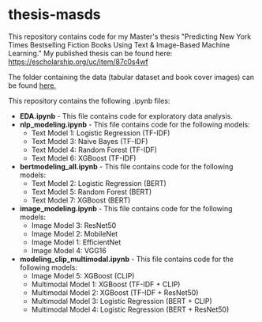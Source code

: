 # thesis-masds

This repository contains code for my Master's thesis "Predicting New York Times Bestselling Fiction Books Using Text & Image-Based Machine Learning." My published thesis can be found here: https://escholarship.org/uc/item/87c0s4wf

The folder containing the data (tabular dataset and book cover images) can be found [here.](https://drive.google.com/drive/folders/1wecYWbD47ycbEK8nYZGCQporMWePNGSv?usp=share_link)

This repository contains the following .ipynb files:
- **EDA.ipynb** - This file contains code for exploratory data analysis.
- **nlp_modeling.ipynb** - This file contains code for the following models:
  - Text Model 1: Logistic Regression (TF-IDF)
  - Text Model 3: Naive Bayes (TF-IDF)
  - Text Model 4: Random Forest (TF-IDF)
  - Text Model 6: XGBoost (TF-IDF)
- **bertmodeling_all.ipynb** - This file contains code for the following models:
  - Text Model 2: Logistic Regression (BERT)
  - Text Model 5: Random Forest (BERT)
  - Text Model 7: XGBoost (BERT)
- **image_modeling.ipynb** - This file contains code for the following models:
  - Image Model 3: ResNet50
  - Image Model 2: MobileNet
  - Image Model 1: EfficientNet
  - Image Model 4: VGG16
- **modeling_clip_multimodal.ipynb** - This file contains code for the following models:
  - Image Model 5: XGBoost (CLIP)
  - Multimodal Model 1: XGBoost (TF-IDF + CLIP)
  - Multimodal Model 2: XGBoost (TF-IDF + ResNet50)
  - Multimodal Model 3: Logistic Regression (BERT + CLIP)
  - Multimodal Model 4: Logistic Regression (BERT + ResNet50)
